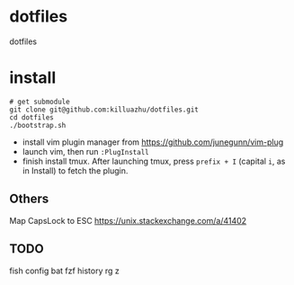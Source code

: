 # dotfiles
dotfiles

# install

```shell
# get submodule
git clone git@github.com:killuazhu/dotfiles.git
cd dotfiles
./bootstrap.sh
```

- install vim plugin manager from https://github.com/junegunn/vim-plug
- launch vim, then run `:PlugInstall`
- finish install tmux. After launching tmux, press `prefix + I` (capital `i`, as in Install) to fetch the plugin.

## Others

Map CapsLock to ESC
https://unix.stackexchange.com/a/41402

## TODO

fish config
bat
fzf
history
rg
z
